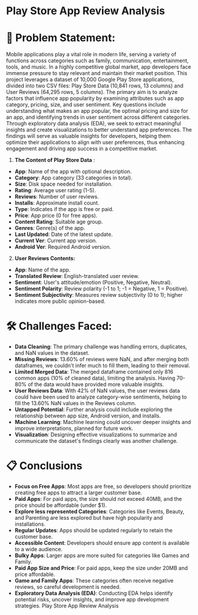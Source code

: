 
# Play Store App Review Analysis

# 📖 Problem Statement:

Mobile applications play a vital role in modern life, serving a variety of functions across categories such as family, communication, entertainment, tools, and music. In a highly competitive global market, app developers face immense pressure to stay relevant and maintain their market position. This project leverages a dataset of 10,000 Google Play Store applications, divided into two CSV files: Play Store Data (10,841 rows, 13 columns) and User Reviews (64,295 rows, 5 columns). The primary aim is to analyze factors that influence app popularity by examining attributes such as app category, pricing, size, and user sentiment. Key questions include understanding what makes an app popular, the optimal pricing and size for an app, and identifying trends in user sentiment across different categories. Through exploratory data analysis (EDA), we seek to extract meaningful insights and create visualizations  to better understand app preferences. The findings will serve as valuable insights for developers, helping them optimize their applications to align with user preferences, thus enhancing engagement and driving app success in a competitive market.


1. **The Content of Play Store Data** :

- **App**: Name of the app with optional description.
- **Category**: App category (33 categories in total).
- **Size**: Disk space needed for installation.
- **Rating**: Average user rating (1-5).
- **Reviews**: Number of user reviews.
- **Installs**: Approximate install count.
- **Type**: Indicates if the app is free or paid.
- **Price**: App price (0 for free apps).
- **Content Rating**: Suitable age group.
- **Genres**: Genre(s) of the app.
- **Last Updated**: Date of the latest update.
- **Current Ver**: Current app version.
- **Android Ver**: Required Android version.

2. **User Reviews Contents:**

- **App**: Name of the app.
- **Translated Review**: English-translated user review.
- **Sentiment**: User's attitude/emotion (Positive, Negative, Neutral).
- **Sentiment Polarity**: Review polarity (-1 to 1; -1 = Negative, 1 = Positive).
- **Sentiment Subjectivity**: Measures review subjectivity (0 to 1); higher indicates more public opinion-based.


# 🛠 Challenges Faced:  

- **Data Cleaning**: The primary challenge was handling errors, duplicates, and NaN values in the dataset.  
- **Missing Reviews**: 13.60% of reviews were NaN, and after merging both dataframes, we couldn't infer much to fill them, leading to their removal.  
- **Limited Merged Data**: The merged dataframe contained only 816 common apps (10% of cleaned data), limiting the analysis. Having 70-80% of the data would have provided more valuable insights.  
- **User Reviews Data**: With 42% of NaN values, the user reviews data could have been used to analyze category-wise sentiments, helping to fill the 13.60% NaN values in the Reviews column.  
- **Untapped Potential**: Further analysis could include exploring the relationship between app size, Android version, and installs.  
- **Machine Learning**: Machine learning could uncover deeper insights and improve interpretations, planned for future work.  
- **Visualization**: Designing effective visualizations to summarize and communicate the dataset's findings clearly was another challenge.


# 📋 Conclusions

- **Focus on Free Apps**: Most apps are free, so developers should prioritize creating free apps to attract a larger customer base.
- **Paid Apps**: For paid apps, the size should not exceed 40MB, and the price should be affordable (under $1).
- **Explore less represented Categories**: Categories like Events, Beauty, and Parenting are less explored but have high popularity and installations.
- **Regular Updates**: Apps should be updated regularly to retain the customer base.
- **Accessible Content**: Developers should ensure app content is available to a wide audience.
- **Bulky Apps**: Larger apps are more suited for categories like Games and Family.
- **Paid App Size and Price**: For paid apps, keep the size under 20MB and price affordable.
- **Game and Family Apps**: These categories often receive negative reviews, so careful development is needed.
- **Exploratory Data Analysis (EDA)**: Conducting EDA helps identify potential risks, uncover insights, and improve app development strategies.
    Play Store App Review Analysis

















